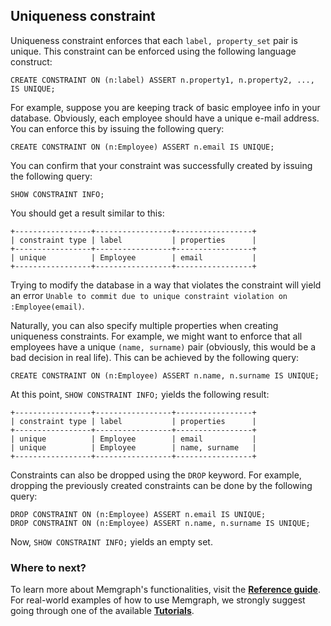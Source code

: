 ## Uniqueness constraint

Uniqueness constraint enforces that each `label, property_set` pair is unique.
This constraint can be enforced using the following language construct:

```opencypher
CREATE CONSTRAINT ON (n:label) ASSERT n.property1, n.property2, ..., IS UNIQUE;
```

For example, suppose you are keeping track of basic employee info in your
database. Obviously, each employee should have a unique e-mail address. You can
enforce this by issuing the following query:

```opencypher
CREATE CONSTRAINT ON (n:Employee) ASSERT n.email IS UNIQUE;
```

You can confirm that your constraint was successfully created by issuing the
following query:

```opencypher
SHOW CONSTRAINT INFO;
```

You should get a result similar to this:

```
+-----------------+-----------------+-----------------+
| constraint type | label           | properties      |
+-----------------+-----------------+-----------------+
| unique          | Employee        | email           |
+-----------------+-----------------+-----------------+
```

Trying to modify the database in a way that violates the constraint will yield
an error `Unable to commit due to unique constraint violation on
:Employee(email)`.

Naturally, you can also specify multiple properties when creating uniqueness
constraints. For example, we might want to enforce that all employees have a
unique `(name, surname)` pair (obviously, this would be a bad decision in real
life). This can be achieved by the following query:

```opencypher
CREATE CONSTRAINT ON (n:Employee) ASSERT n.name, n.surname IS UNIQUE;
```

At this point, `SHOW CONSTRAINT INFO;` yields the following result:

```
+-----------------+-----------------+-----------------+
| constraint type | label           | properties      |
+-----------------+-----------------+-----------------+
| unique          | Employee        | email           |
| unique          | Employee        | name, surname   |
+-----------------+-----------------+-----------------+
```

Constraints can also be dropped using the `DROP` keyword. For example,
dropping the previously created constraints can be done by the following
query:

```opencypher
DROP CONSTRAINT ON (n:Employee) ASSERT n.email IS UNIQUE;
DROP CONSTRAINT ON (n:Employee) ASSERT n.name, n.surname IS UNIQUE;
```

Now, `SHOW CONSTRAINT INFO;` yields an empty set.

### Where to next?

To learn more about Memgraph's functionalities, visit the **[Reference guide](../../reference_guide/reference-guide.md)**.
For real-world examples of how to use Memgraph, we strongly suggest going through one of the available **[Tutorials](../tutorials/tutorials.md)**.